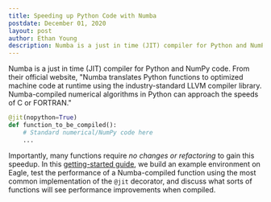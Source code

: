 ```yaml
---
title: Speeding up Python Code with Numba
postdate: December 01, 2020
layout: post
author: Ethan Young
description: Numba is a just in time (JIT) compiler for Python and NumPy code. From the official website, "Numba-compiled numerical algorithms in Python can approach the speeds of C or FORTRAN."
---
```


Numba is a just in time (JIT) compiler for Python and NumPy code. From their official website, "Numba translates Python functions to optimized machine code at runtime using the industry-standard LLVM compiler library. Numba-compiled numerical algorithms in Python can approach the speeds of C or FORTRAN."

```python
@jit(nopython=True)
def function_to_be_compiled():
	# Standard numerical/NumPy code here
	...
```

Importantly, many functions require *no changes or refactoring* to gain this speedup.  In this [getting-started guide](https://github.com/NREL/HPC/blob/master/languages/python/numba/numba_demo.ipynb), we build an example environment on Eagle, test the performance of a Numba-compiled function using the most common implementation of the `@jit` decorator, and discuss what sorts of functions will see performance improvements when compiled.
